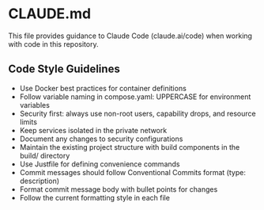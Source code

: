 # CLAUDE.md

This file provides guidance to Claude Code (claude.ai/code) when working with code in this repository.

## Code Style Guidelines
- Use Docker best practices for container definitions
- Follow variable naming in compose.yaml: UPPERCASE for environment variables
- Security first: always use non-root users, capability drops, and resource limits
- Keep services isolated in the private network
- Document any changes to security configurations
- Maintain the existing project structure with build components in the build/ directory
- Use Justfile for defining convenience commands
- Commit messages should follow Conventional Commits format (type: description)
- Format commit message body with bullet points for changes
- Follow the current formatting style in each file
